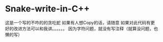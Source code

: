 # Snake-write-in-C++
这是一个写的不咋的的贪吃蛇
如果有人想Copy的话，请随意
如果对此代码有更好的改进方法可以和我讲。。。。。。
因为字符问题，就没有写注释（就算没问题，也懒的写）
